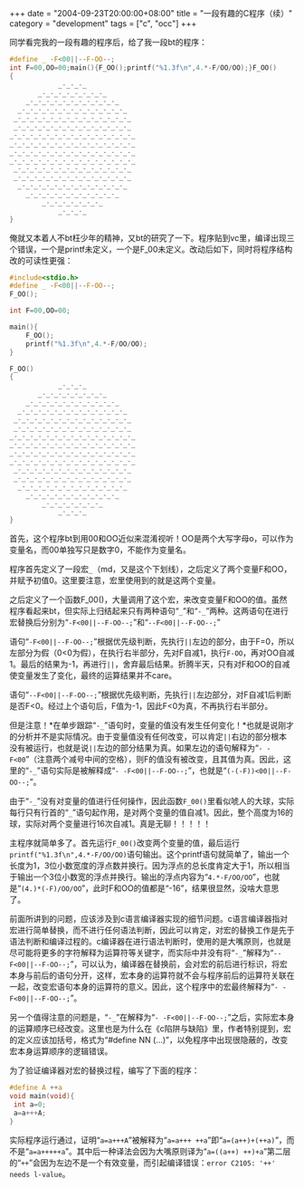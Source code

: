 +++
date = "2004-09-23T20:00:00+08:00"
title = "一段有趣的C程序（续）"
category = "development"
tags = ["c", "occ"]
+++

同学看完我的一段有趣的程序后，给了我一段bt的程序：

<!--more-->

``` c
#define _ -F<00||--F-OO--;
int F=00,OO=00;main(){F_OO();printf("%1.3f\n",4.*-F/OO/OO);}F_OO()
{
            _-_-_-_
       _-_-_-_-_-_-_-_-_
    _-_-_-_-_-_-_-_-_-_-_-_
  _-_-_-_-_-_-_-_-_-_-_-_-_-_
 _-_-_-_-_-_-_-_-_-_-_-_-_-_-_
 _-_-_-_-_-_-_-_-_-_-_-_-_-_-_
_-_-_-_-_-_-_-_-_-_-_-_-_-_-_-_
_-_-_-_-_-_-_-_-_-_-_-_-_-_-_-_
_-_-_-_-_-_-_-_-_-_-_-_-_-_-_-_
_-_-_-_-_-_-_-_-_-_-_-_-_-_-_-_
 _-_-_-_-_-_-_-_-_-_-_-_-_-_-_
 _-_-_-_-_-_-_-_-_-_-_-_-_-_-_
  _-_-_-_-_-_-_-_-_-_-_-_-_-_
    _-_-_-_-_-_-_-_-_-_-_-_
        _-_-_-_-_-_-_-_
            _-_-_-_
}
```

俺就又本着人不bt枉少年的精神，又bt的研究了一下。程序贴到vc里，编译出现三个错误，一个是printf未定义，一个是F_00未定义。改动后如下，同时将程序结构改的可读性更强：

``` c
#include<stdio.h>
#define _ -F<00||--F-OO--;
F_OO();

int F=00,OO=00;

main(){
    F_OO();
    printf("%1.3f\n",4.*-F/OO/OO);
}

F_OO()
{
            _-_-_-_
       _-_-_-_-_-_-_-_-_
    _-_-_-_-_-_-_-_-_-_-_-_
  _-_-_-_-_-_-_-_-_-_-_-_-_-_
 _-_-_-_-_-_-_-_-_-_-_-_-_-_-_
 _-_-_-_-_-_-_-_-_-_-_-_-_-_-_
_-_-_-_-_-_-_-_-_-_-_-_-_-_-_-_
_-_-_-_-_-_-_-_-_-_-_-_-_-_-_-_
_-_-_-_-_-_-_-_-_-_-_-_-_-_-_-_
_-_-_-_-_-_-_-_-_-_-_-_-_-_-_-_
 _-_-_-_-_-_-_-_-_-_-_-_-_-_-_
 _-_-_-_-_-_-_-_-_-_-_-_-_-_-_
  _-_-_-_-_-_-_-_-_-_-_-_-_-_
    _-_-_-_-_-_-_-_-_-_-_-_
        _-_-_-_-_-_-_-_
            _-_-_-_
}
```

首先，这个程序bt到用00和OO近似来混淆视听！OO是两个大写字母o，可以作为变量名，而00单独写只是数字0，不能作为变量名。

程序首先定义了一段宏`_`（md，又是这个下划线），之后定义了两个变量F和OO，并赋予初值0。这里要注意，宏里使用到的就是这两个变量。

之后定义了一个函数F\_00()，大量调用了这个宏，来改变变量F和OO的值。虽然程序看起来bt，但实际上归结起来只有两种语句“`_`”和“`-_`”两种。这两语句在进行宏替换后分别为“`-F<00||--F-OO--;`”和“`--F<00||--F-OO--;`”

语句“`-F<00||--F-OO--;`”根据优先级判断，先执行`||`左边的部分，由于F=0，所以左部分为假（0<0为假），在执行右半部分，先对F自减1，执行`F-OO`，再对OO自减1。最后的结果为-1，再进行`||`，舍弃最后结果。折腾半天，只有对F和OO的自减使变量发生了变化，最终的运算结果并不care。

语句“`--F<00||--F-OO--;`”根据优先级判断，先执行`||`左边部分，对F自减1后判断是否F<0。经过上个语句后，F值为-1，因此F<0为真，不再执行右半部分。

但是注意！*在单步跟踪“`-_`”语句时，变量的值没有发生任何变化！*也就是说刚才的分析并不是实际情况。由于变量值没有任何改变，可以肯定`||`右边的部分根本没有被运行，也就是说`||`左边的部分结果为真。如果左边的语句解释为“`- -F<00`”（注意两个减号中间的空格），则F的值没有被改变，且其值为真。因此，这里的“`-_`”语句实际是被解释成“`- -F<00||--F-OO--;`”，也就是“`(-(-F))<00||--F-OO--;`”。

由于“`-_`”没有对变量的值进行任何操作，因此函数`F_00()`里看似唬人的大球，实际每行只有行首的“`_`”语句起作用，是对两个变量的值自减1。因此，整个高度为16的球，实际对两个变量进行16次自减1。真是无聊！！！！！

主程序就简单多了。首先运行`F_00()`改变两个变量的值，最后运行`printf("%1.3f\n",4.*-F/OO/OO)`语句输出。这个printf语句就简单了，输出一个长度为1，3位小数宽度的浮点数并换行。因为浮点的总长度肯定大于1，所以相当于输出一个3位小数宽的浮点并换行。输出的浮点内容为“`4.*-F/OO/OO`”，也就是“`(4.)*(-F)/OO/OO`”，此时F和OO的值都是“-16”，结果很显然，没啥大意思了。

前面所讲到的问题，应该涉及到c语言编译器实现的细节问题。c语言编译器指对宏进行简单替换，而不进行任何语法判断，因此可以肯定，对宏的替换工作是先于语法判断和编译过程的。c编译器在进行语法判断时，使用的是大嘴原则，也就是尽可能将更多的字符解释为运算符等关键字，而实际中并没有将“`-_`”解释为“`--F<00||--F-OO--;`”，可以认为，编译器在替换前，会对宏的前后进行标识，将宏本身与前后的语句分开，这样，宏本身的运算符就不会与程序前后的运算符关联在一起，改变宏语句本身的运算符的意义。因此，这个程序中的宏最终解释为“`- -F<00||--F-OO--;`”。

另一个值得注意的问题是，“`-_`”在解释为“`- -F<00||--F-OO--;`”之后，实际宏本身的运算顺序已经改变。这里也是为什么在《c陷阱与缺陷》里，作者特别提到，宏的定义应该加括号，格式为“#define NN (...)”，以免程序中出现很隐蔽的，改变宏本身运算顺序的逻辑错误。

为了验证编译器对宏的替换过程，编写了下面的程序：

``` c
#define A ++a
void main(void){
 int a=0;
 a=a+++A;
}
```

实际程序运行通过，证明“`a=a+++A`”被解释为“`a=a+++ ++a`”即“`a=(a++)+(++a)`”，而不是“`a=a+++++a`”。其中后一种译法会因为大嘴原则译为“`a=((a++) ++)+a`”第二层的“`++`”会因为左边不是一个有效变量，而引起编译错误：`error C2105: '++' needs l-value`。
